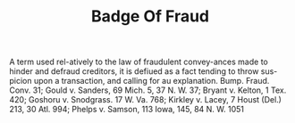 ---
title: Badge Of Fraud
letter: B
permalink: "/definitions/badge-of-fraud.html"
body: A term used rel-atively to the law of fraudulent convey-ances made to hinder
  and defraud creditors, it is defiued as a fact tending to throw sus-picion upon
  a transaction, and calling for au explanation. Bump. Fraud. Conv. 31; Gould v. Sanders,
  69 Mich. 5, 37 N. W. 37; Bryant v. Kelton, 1 Tex. 420; Goshoru v. Snodgrass. 17
  W. Va. 768; Kirkley v. Lacey, 7 Houst (Del.) 213, 30 Atl. 994; Phelps v. Samson,
  113 Iowa, 145, 84 N. W. 1051
published_at: '2018-07-07'
source: Black's Law Dictionary
layout: post
---